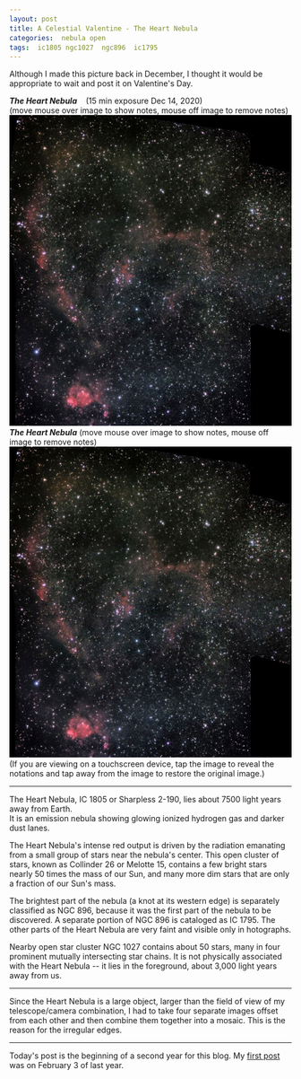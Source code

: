 ```yaml
---
layout: post
title: A Celestial Valentine - The Heart Nebula
categories:  nebula open 
tags:  ic1805 ngc1027  ngc896  ic1795
---
```

Although I made this picture back in December, I thought it would be appropriate to wait and post it on Valentine's Day.

_**The Heart Nebula**_  &nbsp;&nbsp; (15 min exposure Dec 14, 2020)<br>
(move mouse over image to show notes, mouse off image to remove notes)
<img src = "../images/sh2-190_2020-12-14T22_08_07_Stack_16bits_300frames_900s_bin25pc_stitch+pse.jpg"
alt = "Heart Nebula seen using Celestron RASA 8 and ZWO ASI183MC"
onmouseover = "this.src='../images/sh2-190_2020-12-14t22_08_07_stack_16bits_300frames_900s_bin25pc_stitch+pse_notes.jpg'"
onmouseout = "this.src='../images/sh2-190_2020-12-14T22_08_07_Stack_16bits_300frames_900s_bin25pc_stitch+pse.jpg'"
/>
<br>
_**The Heart Nebula**_    (move mouse over image to show notes, mouse off image to remove notes)
<img src = "../images/sh2-190_2020-12-14T22_08_07_Stack_16bits_300frames_900s_bin25pc_stitch+pse.jpg"
alt = "Heart Nebula seen using Celestron RASA 8 and ZWO ASI183MC"
onmouseover = "this.src='../images/sh2-190_2020-12-14t22_08_07_stack_16bits_300frames_900s_bin25pc_stitch+pse_notes.jpg'"
onmouseout = "this.src='../images/sh2-190_2020-12-14T22_08_07_Stack_16bits_300frames_900s_bin25pc_stitch+pse.jpg'"
/>
<br>
(If you are viewing on a touchscreen device, tap the image to reveal the notations and tap away from the image to restore the original image.)

---

The Heart Nebula, IC 1805 or Sharpless 2-190, lies about 7500 light years away from Earth.  
It is an emission nebula showing glowing ionized hydrogen gas and darker dust lanes.

The Heart Nebula's intense red output is driven by the radiation emanating from a small group of stars near the nebula's center. This open cluster of stars, known as Collinder 26 or Melotte 15, contains a few bright stars nearly 50 times the mass of our Sun, and many more dim stars that are only a fraction of our Sun's mass.

The brightest part of the nebula (a knot at its western edge) is separately classified as NGC 896, because it was the first part of the nebula to be discovered. A separate portion of NGC 896 is cataloged as IC 1795. The other parts of the Heart Nebula are very faint and visible only in hotographs.

Nearby open star cluster NGC 1027 contains about 50 stars, many in four prominent mutually intersecting star chains.  It is not physically associated with the Heart Nebula -- it lies in the foreground, about 3,000 light years away from us.

----

Since the Heart Nebula is a large object, larger than the field of view of my telescope/camera combination, I had to take four separate images offset from each other and then combine them together into a mosaic. This is the reason for the irregular edges.

---

Today's post is the beginning of a second year for this blog.  My [first post](../Orion-Nebula/index.html) was on February 3 of last year.